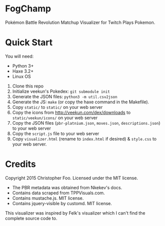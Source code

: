 FogChamp
========

Pokémon Battle Revolution Matchup Visualizer for Twitch Plays Pokemon.


Quick Start
===========

You will need:

* Python 3+
* Haxe 3.2+
* Linux OS

1. Clone this repo
2. Initialize veekun's Pokedex: `git submodule init`
3. Generate the JSON files: `python3 -m util.csv2json`
4. Generate the JS: `make` (or copy the haxe command in the Makefile).
5. Copy `static/` to `static/` on your web server
6. Copy the icons from http://veekun.com/dex/downloads to `static/veekun/icons/` on your web server
7. Copy the JSON files (`pbr-platnium.json`, `moves.json`, `descriptions.json`) to your web server
8. Copy the `script.js` file to your web server
9. Copy `visualizer.html` (rename to `index.html` if desired) & `style.css` to your web server.


Credits
=======

Copyright 2015 Christopher Foo. Licensed under the MIT license.

* The PBR metadata was obtained from Nkekev's docs.
* Contains data scraped from TPPVisuals.com.
* Contains mustache.js. MIT license.
* Contains jquery-visible by customd. MIT license.

This visualizer was inspired by Felk's visualizer which I can't find the complete source code to.


